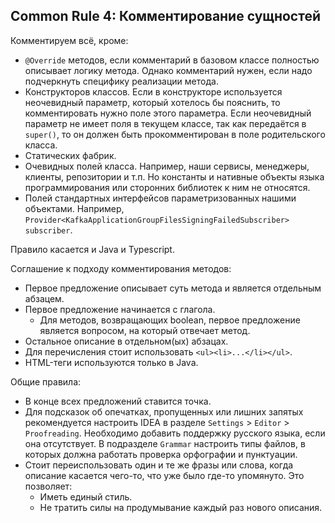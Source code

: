 ## Common Rule 4: Комментирование сущностей

Комментируем всё, кроме:
- `@Override` методов, если комментарий в базовом классе полностью описывает логику метода.
Однако комментарий нужен, если надо подчеркнуть специфику реализации метода.
- Конструкторов классов. Если в конструкторе используется неочевидный параметр, который хотелось бы пояснить,
то комментировать нужно поле этого параметра. Если неочевидный параметр не имеет поля в текущем классе,
так как передаётся в `super()`, то он должен быть прокомментирован в поле родительского класса.
- Статических фабрик.
- Очевидных полей класса. Например, наши сервисы, менеджеры, клиенты, репозитории и т.п.
Но константы и нативные объекты языка программирования или сторонних библиотек к ним не относятся.
- Полей стандартных интерфейсов параметризованных нашими объектами. Например, `Provider<KafkaApplicationGroupFilesSigningFailedSubscriber> subscriber`.

Правило касается и Java и Typescript.

Соглашение к подходу комментирования методов: 

- Первое предложение описывает суть метода и является отдельным абзацем.
- Первое предложение начинается с глагола. 
  - Для методов, возвращающих boolean, первое предложение является вопросом, на который отвечает метод.
- Остальное описание в отдельном(ых) абзацах.
- Для перечисления стоит использовать `<ul><li>...</li></ul>`.
- HTML-теги используются только в Java.

Общие правила:

- В конце всех предложений ставится точка.
- Для подсказок об опечатках, пропущенных или лишних запятых рекомендуется настроить IDEA в разделе `Settings` > `Editor` > `Proofreading`. Необходимо добавить поддержку русского языка, если она отсутствует. В подразделе `Grammar` настроить типы файлов, в которых должна работать проверка орфографии и пунктуации.
- Стоит переиспользовать один и те же фразы или слова, когда описание касается чего-то, что уже было где-то упомянуто. Это позволяет:
  - Иметь единый стиль.
  - Не тратить силы на продумывание каждый раз нового описания.

